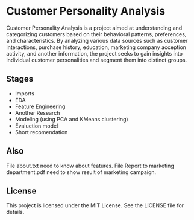 # Customer Personality Analysis
Customer Personality Analysis is a project aimed at understanding and categorizing customers based on their behavioral patterns, preferences, and characteristics. By analyzing various data sources such as customer interactions, purchase history, education, marketing company acception activity, and another information, the project seeks to gain insights into individual customer personalities and segment them into distinct groups.

## Stages
* Imports
* EDA
* Feature Engineering
* Another Research
* Modeling (using PCA and KMeans clustering)
* Evaluetion model
* Short recomendation

## Also
File about.txt need to know about features.
File Report to marketing department.pdf need to show result of marketing campaign.

## License
This project is licensed under the MIT License. See the LICENSE file for details.
